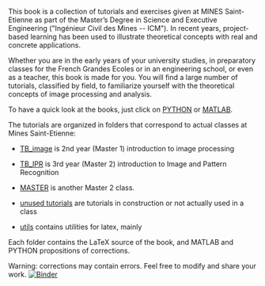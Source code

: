 This book is a collection of tutorials and exercises given at MINES Saint-Etienne as part of the Master’s Degree in Science and Executive Engineering ("Ingénieur Civil des Mines -- ICM"). In recent years, project-based learning has been used to illustrate theoretical concepts with real and concrete applications.

Whether you are in the early years of your university studies, in preparatory classes for the French Grandes Ecoles or in an engineering school, or even as a teacher, this book is made for you. You will find a large number of tutorials, classified by field, to familiarize yourself with the theoretical concepts of image processing and analysis.

To have a quick look at the books, just click on [PYTHON](book/tutorials_python.pdf) or [MATLAB](book/tutorials_matlab.pdf).

The tutorials are organized in folders that correspond to actual classes at Mines Saint-Etienne:

- [TB_image](TB_image) is 2nd year (Master 1) introduction to image processing
- [TB_IPR](TB_IPR) is 3rd year (Master 2) introduction to Image and Pattern Recognition
- [MASTER](MASTER_mispa) is another Master 2 class.

- [unused tutorials](tp_en_attente) are tutorials in construction or not actually used in a class
- [utils](utils) contains utilities for latex, mainly

Each folder contains the LaTeX source of the book, and MATLAB and PYTHON propositions of corrections.

Warning: corrections may contain errors. Feel free to modify and share your work.
[![Binder](https://mybinder.org/badge_logo.svg)](https://mybinder.org/v2/gh/yg42/iptutorials/master)
